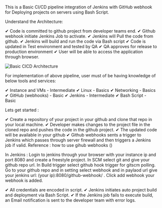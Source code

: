 This is a Basic CI/CD pipeline integration of Jenkins with GitHub webhook for Deploying projects on servers using Bash Script.

Understand the Architecture:

✔ Code is committed to github project from developer teams end.
✔ Github webhook initiate Jenkins Job to activate.
✔ Jenkins will Pull the code from github.
✔ Jenkins will build and run the code via Bash script 
✔ Code is updated in Test environment and tested by QA
✔ QA approves for release to production environment
✔ User will be able to access the application through browser.

![Basic CICD Architecture](https://github.com/Farhan-CSE/Basic-CI-CD-Pipeline-Integration/assets/70094377/3f2940e9-3306-40f5-8b61-5eb8c10af650)

For implementation of above pipeline, user must of be having knowledge of below tools and services:

✔ Instance and VMs - Intermediate
✔ Linux - Basics
✔ Networking - Basics
✔ GitHub (webhooks) - Basic
✔ Jenkins - Intermediate
✔ Bash Script - Basic

Lets get started :

✔ Create a repository of your project in your github and clone that repo in your local machine.
✔ Developer makes changes to the project file in the cloned repo and pushes the code in the github project.
✔ The updated code will be available in your github 
✔ Github webhooks sents a trigger to Jenkins which passes through server firewall and then triggers a Jenkins job if valid. Reference : how to use gihub webhooks ()

In Jenkins :
Login to jenkins through your browser with your instance ip and port 8080 and create a freestyle project. In SCM select git and give your github repo url. In Build trigger select github hook trigger for gitscm polling. Go to your github repo and in setting select webhook and in paylaod url give your jenkins url: (your ip):8080/github-webhook/ . Click add webhook your webhook is added.


✔ All credentials are encoded in script.
✔ Jenkins initiates auto project build and deployment via Bash Script.
✔ If the Jenkins job fails to execute build, an Email notification is sent to the developer team with error logs.
